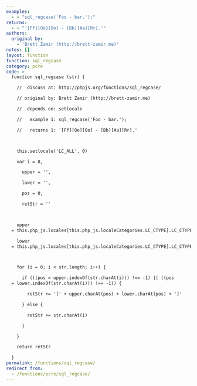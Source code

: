 ```yaml
---
examples:
  - - "sql_regcase('Foo - bar.');"
returns:
  - - "'[Ff][Oo][Oo] - [Bb][Aa][Rr].'"
authors:
  original by:
    - 'Brett Zamir (http://brett-zamir.me)'
notes: []
layout: function
function: sql_regcase
category: pcre
code: >
  function sql_regcase (str) {

    //  discuss at: http://phpjs.org/functions/sql_regcase/

    // original by: Brett Zamir (http://brett-zamir.me)

    //  depends on: setlocale

    //   example 1: sql_regcase('Foo - bar.');

    //   returns 1: '[Ff][Oo][Oo] - [Bb][Aa][Rr].'



    this.setlocale('LC_ALL', 0)

    var i = 0,

      upper = '',

      lower = '',

      pos = 0,

      retStr = ''



    upper
  = this.php_js.locales[this.php_js.localeCategories.LC_CTYPE].LC_CTYPE.upper

    lower
  = this.php_js.locales[this.php_js.localeCategories.LC_CTYPE].LC_CTYPE.lower



    for (i = 0; i < str.length; i++) {

      if (((pos = upper.indexOf(str.charAt(i))) !== -1) || ((pos
  = lower.indexOf(str.charAt(i))) !== -1)) {

        retStr += '[' + upper.charAt(pos) + lower.charAt(pos) + ']'

      } else {

        retStr += str.charAt(i)

      }

    }

    return retStr

  }
permalink: /functions/sql_regcase/
redirect_from:
  - /functions/pcre/sql_regcase/
---
```


<!-- WARNING! This file is auto generated by `npm run web:inject`, do not edit by hand -->
